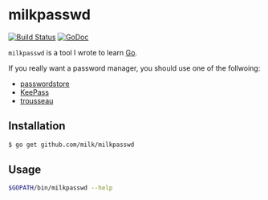 milkpasswd
==========

[![Build Status](https://travis-ci.org/milk/milkpasswd.png)](https://travis-ci.org/milk/milkpasswd)
[![GoDoc](https://godoc.org/github.com/milk/milkpasswd?status.svg)](http://godoc.org/github.com/milk/milkpasswd)

`milkpasswd` is a tool I wrote to learn [Go](https://golang.org/).

If you really want a password manager, you should use one of the follwoing:
* [passwordstore](http://www.passwordstore.org/)
* [KeePass](http://keepass.info/)
* [trousseau](https://github.com/oleiade/trousseau)

Installation
------------

```bash
$ go get github.com/milk/milkpasswd
```

Usage
-----

```bash
$GOPATH/bin/milkpasswd --help
```


